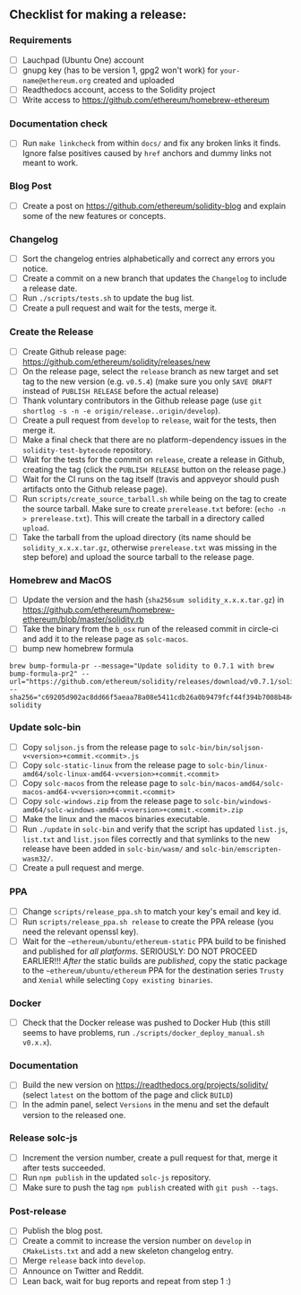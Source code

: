 ## Checklist for making a release:

### Requirements
 - [ ] Lauchpad (Ubuntu One) account
 - [ ] gnupg key (has to be version 1, gpg2 won't work) for `your-name@ethereum.org` created and uploaded
 - [ ] Readthedocs account, access to the Solidity project
 - [ ] Write access to https://github.com/ethereum/homebrew-ethereum

### Documentation check
 - [ ] Run `make linkcheck` from within `docs/` and fix any broken links it finds. Ignore false positives caused by `href` anchors and dummy links not meant to work.

### Blog Post
 - [ ] Create a post on https://github.com/ethereum/solidity-blog and explain some of the new features or concepts.

### Changelog
 - [ ] Sort the changelog entries alphabetically and correct any errors you notice.
 - [ ] Create a commit on a new branch that updates the ``Changelog`` to include a release date.
 - [ ] Run ``./scripts/tests.sh`` to update the bug list.
 - [ ] Create a pull request and wait for the tests, merge it.

### Create the Release
 - [ ] Create Github release page: https://github.com/ethereum/solidity/releases/new
 - [ ] On the release page, select the ``release`` branch as new target and set tag to the new version (e.g. `v0.5.4`) (make sure you only `SAVE DRAFT` instead of `PUBLISH RELEASE` before the actual release)
 - [ ] Thank voluntary contributors in the Github release page (use ``git shortlog -s -n -e origin/release..origin/develop``).
 - [ ] Create a pull request from ``develop`` to ``release``, wait for the tests, then merge it.
 - [ ] Make a final check that there are no platform-dependency issues in the ``solidity-test-bytecode`` repository.
 - [ ] Wait for the tests for the commit on ``release``, create a release in Github, creating the tag (click the `PUBLISH RELEASE` button on the release page.)
 - [ ] Wait for the CI runs on the tag itself (travis and appveyor should push artifacts onto the Github release page).
 - [ ] Run ``scripts/create_source_tarball.sh`` while being on the tag to create the source tarball. Make sure to create ``prerelease.txt`` before: (``echo -n > prerelease.txt``). This will create the tarball in a directory called ``upload``.
 - [ ] Take the tarball from the upload directory (its name should be ``solidity_x.x.x.tar.gz``, otherwise ``prerelease.txt`` was missing in the step before) and upload the source tarball to the release page.

### Homebrew and MacOS
 - [ ] Update the version and the hash (``sha256sum solidity_x.x.x.tar.gz``) in https://github.com/ethereum/homebrew-ethereum/blob/master/solidity.rb
 - [ ] Take the binary from the ``b_osx`` run of the released commit in circle-ci and add it to the release page as ``solc-macos``.
 - [ ] bump new homebrew formula 
```
brew bump-formula-pr --message="Update solidity to 0.7.1 with brew bump-formula-pr2" --url="https://github.com/ethereum/solidity/releases/download/v0.7.1/solidity_0.7.1.tar.gz" --sha256="c69205d902ac8dd66f5aeaa78a08e5411cdb26a0b9479fcf44f394b7008b484c" solidity
```

### Update solc-bin
 - [ ] Copy ``soljson.js`` from the release page to ``solc-bin/bin/soljson-v<version>+commit.<commit>.js``
 - [ ] Copy ``solc-static-linux`` from the release page to ``solc-bin/linux-amd64/solc-linux-amd64-v<version>+commit.<commit>``
 - [ ] Copy ``solc-macos`` from the release page to ``solc-bin/macos-amd64/solc-macos-amd64-v<version>+commit.<commit>``
 - [ ] Copy ``solc-windows.zip`` from the release page to ``solc-bin/windows-amd64/solc-windows-amd64-v<version>+commit.<commit>.zip``
 - [ ] Make the linux and the macos binaries executable.
 - [ ] Run ``./update`` in ``solc-bin`` and verify that the script has updated ``list.js``, ``list.txt`` and ``list.json`` files correctly and that symlinks to the new release have been added in ``solc-bin/wasm/`` and ``solc-bin/emscripten-wasm32/``.
 - [ ] Create a pull request and merge.

### PPA
 - [ ] Change ``scripts/release_ppa.sh`` to match your key's email and key id.
 - [ ] Run ``scripts/release_ppa.sh release`` to create the PPA release (you need the relevant openssl key).
 - [ ] Wait for the ``~ethereum/ubuntu/ethereum-static`` PPA build to be finished and published for *all platforms*. SERIOUSLY: DO NOT PROCEED EARLIER!!! *After* the static builds are *published*, copy the static package to the ``~ethereum/ubuntu/ethereum`` PPA for the destination series ``Trusty`` and ``Xenial`` while selecting ``Copy existing binaries``.

### Docker
 - [ ] Check that the Docker release was pushed to Docker Hub (this still seems to have problems, run ``./scripts/docker_deploy_manual.sh v0.x.x``).

### Documentation
 - [ ] Build the new version on https://readthedocs.org/projects/solidity/ (select `latest` on the bottom of the page and click `BUILD`)
 - [ ] In the admin panel, select `Versions` in the menu and set the default version to the released one.

### Release solc-js
 - [ ] Increment the version number, create a pull request for that, merge it after tests succeeded.
 - [ ] Run ``npm publish`` in the updated ``solc-js`` repository.
 - [ ] Make sure to push the tag ``npm publish`` created with ``git push --tags``.

### Post-release
 - [ ] Publish the blog post.
 - [ ] Create a commit to increase the version number on ``develop`` in ``CMakeLists.txt`` and add a new skeleton changelog entry.
 - [ ] Merge ``release`` back into ``develop``.
 - [ ] Announce on Twitter and Reddit.
 - [ ] Lean back, wait for bug reports and repeat from step 1 :)
